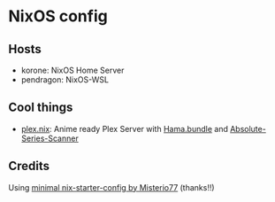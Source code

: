 # NixOS config

## Hosts

- korone: NixOS Home Server
- pendragon: NixOS-WSL

## Cool things

- [plex.nix](./common/system/plex.nix): Anime ready Plex Server with [Hama.bundle](https://github.com/ZeroQI/Hama.bundle) and [Absolute-Series-Scanner](https://github.com/ZeroQI/Absolute-Series-Scanner)

## Credits

Using [minimal nix-starter-config by Misterio77](https://github.com/Misterio77/nix-starter-configs) (thanks!!)
